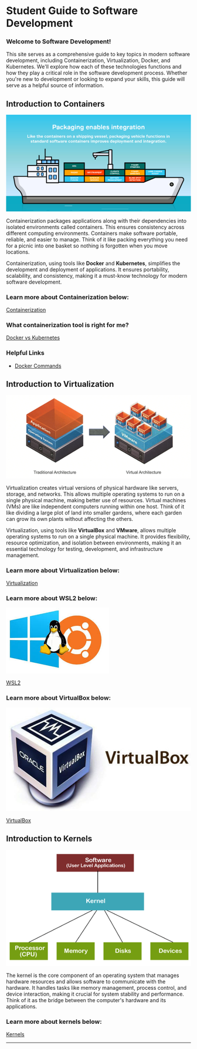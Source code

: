 # Student Guide to Software Development

### Welcome to Software Development!

This site serves as a comprehensive guide to key topics in modern software development, including Containerization, Virtualization, Docker, and Kubernetes. We'll explore how each of these technologies functions and how they play a critical role in the software development process. Whether you're new to development or looking to expand your skills, this guide will serve as a helpful source of information.


## Introduction to Containers


![Containers](./images/containers.jpg)

Containerization packages applications along with their dependencies into isolated environments called containers. This ensures consistency across different computing environments. Containers make software portable, reliable, and easier to manage. Think of it like packing everything you need for a picnic into one basket so nothing is forgotten when you move locations. 

Containerization, using tools like **Docker** and **Kubernetes**, simplifies the development and deployment of applications. It ensures portability, scalability, and consistency, making it a must-know technology for modern software development.

### Learn more about Containerization below:

[Containerization](https://github.com/cr432/is373guide/wiki/Containerization)

### What containerization tool is right for me?

[Docker vs Kubernetes](https://github.com/cr432/is373guide/wiki/Docker-vs-Kubernetes)

### Helpful Links
- [Docker Commands](https://github.com/cr432/is373guide/blob/development/dockercommands.md)

## Introduction to Virtualization

![Virtualization](./images/virtualization.png)

Virtualization creates virtual versions of physical hardware like servers, storage, and networks. This allows multiple operating systems to run on a single physical machine, making better use of resources. Virtual machines (VMs) are like independent computers running within one host. Think of it like dividing a large plot of land into smaller gardens, where each garden can grow its own plants without affecting the others.

Virtualization, using tools like **VirtualBox** and **VMware**, allows multiple operating systems to run on a single physical machine. It provides flexibility, resource optimization, and isolation between environments, making it an essential technology for testing, development, and infrastructure management.

### Learn more about Virtualization below:

[Virtualization](https://github.com/cr432/is373guide/blob/development/virtualization.md)

### Learn more about WSL2 below:

![WSL2](./images/wsl2.jpeg)

[WSL2](https://github.com/cr432/is373guide/wiki/WSL2)

### Learn more about VirtualBox below:

![VirtualBox](./images/VirtualBox.jpg)

[VirtualBox](https://github.com/cr432/is373guide/wiki/VirtualBox)

## Introduction to Kernels

![Kernels](./images/kernel.png)

The kernel is the core component of an operating system that manages hardware resources and allows software to communicate with the hardware. It handles tasks like memory management, process control, and device interaction, making it crucial for system stability and performance. Think of it as the bridge between the computer's hardware and its applications.

### Learn more about kernels below:

[Kernels](https://github.com/cr432/is373guide/blob/development/kernel.md)

---
